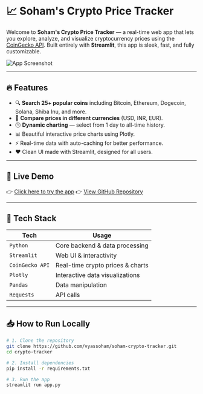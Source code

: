 # 📈 Soham's Crypto Price Tracker

Welcome to **Soham's Crypto Price Tracker** — a real-time web app that lets you explore, analyze, and visualize cryptocurrency prices using the [CoinGecko API](https://www.coingecko.com/en/api). Built entirely with **Streamlit**, this app is sleek, fast, and fully customizable.

![App Screenshot](https://your-screenshot-url-if-any.com) <!-- (Optional) replace with your own -->

---

## 🔥 Features

- 🔍 **Search 25+ popular coins** including Bitcoin, Ethereum, Dogecoin, Solana, Shiba Inu, and more.
- 💱 **Compare prices in different currencies** (USD, INR, EUR).
- 🕒 **Dynamic charting** — select from 1 day to all-time history.
- 📊 Beautiful interactive price charts using Plotly.
- ⚡ Real-time data with auto-caching for better performance.
- ❤️ Clean UI made with Streamlit, designed for all users.

---

## 🚀 Live Demo

👉 [Click here to try the app](https://soham-crypto-trackergit-8nyqdwmc9p9nqx7pwffgj5.streamlit.app) 
👉 [View GitHub Repository](https://github.com/your-username/crypto-tracker)

---

## 🧰 Tech Stack

| Tech         | Usage                                  |
|--------------|----------------------------------------|
| `Python`     | Core backend & data processing         |
| `Streamlit`  | Web UI & interactivity                 |
| `CoinGecko API` | Real-time crypto prices & charts |
| `Plotly`     | Interactive data visualizations        |
| `Pandas`     | Data manipulation                      |
| `Requests`   | API calls                              |

---

## 📥 How to Run Locally

```bash
# 1. Clone the repository
git clone https://github.com/vyassoham/soham-crypto-tracker.git
cd crypto-tracker

# 2. Install dependencies
pip install -r requirements.txt

# 3. Run the app
streamlit run app.py
